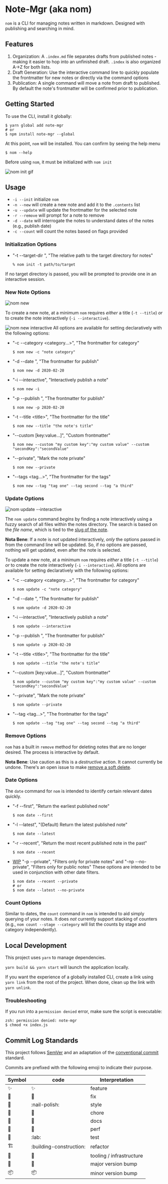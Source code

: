 # Note-Mgr (aka nom)

`nom` is a CLI for managing notes written in markdown. Designed with publishing and searching in mind.

## Features

1. Organization: A `.index.md` file separates drafts from published notes - making it easier to hop into an unfinished draft. `.index` is also organized A->Z for both lists.
1. Draft Generation: Use the interactive command line to quickly populate the frontmatter for new notes or directly via the command options
1. Publication: A single command will move a note from draft to published. By default the note's frontmatter will be confirmed prior to publication.

## Getting Started

To use the CLI, install it globally:

```shell
$ yarn global add note-mgr
# or
$ npm install note-mgr --global
```

At this point, `nom` will be installed. You can confirm by seeing the help menu

```shell
$ nom --help
```

Before using `nom`, it must be initialized with `nom init`

![nom init gif](./gifs/nom-init.gif)

## Usage

-   `-i --init` initialize `nom`
-   `-n --new` will create a new note and add it to the `.contents` list
-   `-u --update` will update the frontmatter for the selected note
-   `-r --remove` will prompt for a note to remove
-   `-d --date` will interrogate the notes to understand dates of the notes (e.g., publish date)
-   `-c --count` will count the notes based on flags provided

### Initialization Options

-   "-t --target-dir <directoryPath>", "The relative path to the target directory for notes"
    ```shell
    % nom init -t path/to/target
    ```

If no target directory is passed, you will be prompted to provide one in an interactive session.

### New Note Options

![nom new](./gifs/nom-new.gif)

To create a new note, at a minimum `nom` requires _either_ a title (`-t --title`) _or_ to create the note interactively (`-i --interactive`).

![nom new interactive](./gifs/nom-new-interactive.gif)
All options are available for setting declaratively with the following options:

-   "-c --category <category...>", "The frontmatter for category"

    ```shell
    $ nom new -c "note category"
    ```

-   "-d --date <date>", "The frontmatter for publish"

    ```shell
    $ nom new -d 2020-02-20
    ```

-   "-i --interactive", "Interactively publish a note"

    ```shell
    $ nom new -i
    ```

-   "-p --publish <date>", "The frontmatter for publish"

    ```shell
    $ nom new -p 2020-02-20
    ```

-   "-t --title \<title>", "The frontmatter for the title"

    ```shell
    $ nom new --title "the note's title"
    ```

-   "--custom [key:value...]", "Custom frontmatter"

    ```shell
    $ nom new --custom "my custom key":"my custom value" --custom "secondKey":"secondValue"
    ```

-   "--private", "Mark the note private"

    ```shell
    $ nom new --private
    ```

-   "--tags <tag...>", "The frontmatter for the tags"

    ```shell
    $ nom new --tag "tag one" --tag second --tag "a third"
    ```

### Update Options

![nom update --interactive](./gifs/nom-update.gif)

The `nom update` command _begins_ by finding a note interactively using a fuzzy search of all files within the notes directory. The search is based on the _file name_, which is tied to the [slug of the note](https://github.com/stephencweiss/note-mgr/issues/38).

**Nota Bene**: If a note is _not_ updated interactively, _only_ the options passed in from the command line will be updated. So, if no options are passed, nothing will get updated, even after the note is selected.

To update a new note, at a minimum `nom` requires _either_ a title (`-t --title`) _or_ to create the note interactively (`-i --interactive`). All options are available for setting declaratively with the following options:

-   "-c --category <category...>", "The frontmatter for category"

    ```shell
    $ nom update -c "note category"
    ```

-   "-d --date <date>", "The frontmatter for publish"

    ```shell
    $ nom update -d 2020-02-20
    ```

-   "-i --interactive", "Interactively publish a note"

    ```shell
    $ nom update --interactive
    ```

-   "-p --publish <date>", "The frontmatter for publish"

    ```shell
    $ nom update -p 2020-02-20
    ```

-   "-t --title \<title>", "The frontmatter for the title"

    ```shell
    $ nom update --title "the note's title"
    ```

-   "--custom [key:value...]", "Custom frontmatter"

    ```shell
    $ nom update --custom "my custom key":"my custom value" --custom "secondKey":"secondValue"
    ```

-   "--private", "Mark the note private"

    ```shell
    $ nom update --private
    ```

-   "--tag <tag...>", "The frontmatter for the tags"

    ```shell
    $ nom update --tag "tag one" --tag second --tag "a third"
    ```

### Remove Options

`nom` has a built in `remove` method for deleting notes that are no longer desired. The process is interactive by default.

**Nota Bene**: Use caution as this is a _destructive_ action. It cannot currently be undone. There's an open issue to make [remove a soft delete](https://github.com/stephencweiss/note-mgr/issues/39).

### Date Options

The `date` command for `nom` is intended to identify certain relevant dates quickly.

-   "-f --first", "Return the earliest published note"

    ```shell
    $ nom date --first
    ```

-   "-l --latest", "(Default) Return the latest published note"

    ```shell
    $ nom date --latest
    ```

-   "-r --recent", "Return the most recent published note in the past"

    ```shell
    $ nom date --recent
    ```

-   [WIP](https://github.com/stephencweiss/note-mgr/issues/23) "-p --private", "Filters only for private notes" and "-np --no-private", "Filters only for public notes"
    These options are intended to be used in conjunction with other date filters.

    ```
    $ nom date --recent --private
    # or
    $ nom date --latest --no-private
    ```

### Count Options

Similar to dates, the `count` command in `nom` is intended to aid simply querying of your notes. It does _not_ currently support stacking of counters (e.g., `nom count --stage --category` will list the counts by stage and category independently).

## Local Development

This project uses `yarn` to manage dependencies.

`yarn build && yarn start` will launch the application locally.

If you want the experience of a globally installed CLI, create a link using `yarn link` from the root of the project. When done, clean up the link with `yarn unlink`.

### Troubleshooting

If you run into a `permission denied` error, make sure the script is executable:

```shell
zsh: permission denied: note-mgr
$ chmod +x index.js
```

## Commit Log Standards

This project follows [SemVer](https://semver.org/) and an adaptation of the [conventional commit](https://www.conventionalcommits.org/en/v1.0.0/#specification) standard.

Commits are prefixed with the following emoji to indicate their purpose.

| Symbol | code                    | Interpretation           |
| ------ | ----------------------- | ------------------------ |
| ✨     | :sparkles:              | feature                  |
| 🐛     | :bug:                   | fix                      |
| 💅     | :nail-polish:           | style                    |
| 🧼     | :soap:                  | chore                    |
| 📝     | :memo:                  | docs                     |
| 🐎     | :racehorse:             | perf                     |
| 🧪     | :lab:                   | test                     |
| 🏗️     | :building-construction: | refactor                 |
| 🧰     | :toolbox:               | tooling / infrastructure |
| 🚀     | :rocket:                | major version bump       |
| 📦     | :package:               | minor version bump       |
